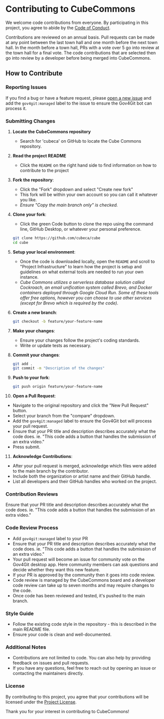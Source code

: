 # Contributing to CubeCommons

We welcome code contributions from everyone. By participating in this project, you agree to abide by the [Code of Conduct](CODE_OF_CONDUCT.md).

Contributions are reviewed on an annual basis. Pull requests can be made at any point between the last town hall and one month before the next town hall. In the month before a town hall, PRs with a vote over 5 go into review at the town hall for a final vote. The code contributions that are selected then go into review by a developer before being merged into CubeCommons.

## How to Contribute

### Reporting Issues

If you find a bug or have a feature request, please [open a new issue](https://github.com/cubeca/cube/issues) and add the `gov4git:managed` label to the issue to ensure the Gov4Git bot can process it.

### Submitting Changes

1. **Locate the CubeCommons repository**
   - Search for 'cubeca' on GitHub to locate the Cube Commons repository.
2. **Read the project README**
   - Click the `README` on the right hand side to find information on how to contribute to the project
3. **Fork the repository**:
   - Click the "Fork" dropdown and select "Create new fork"
   - This fork will be within your own account so you can call it whatever you like.
   - _Ensure "Copy the main branch only" is checked._
4. **Clone your fork**:
   - Click the green Code button to clone the repo using the command line, GitHub Desktop, or whatever your personal preference.
   ```sh
   git clone https://github.com/cubeca/cube
   cd cube
   ```
5. **Setup your local environment**:
   - Once the code is downloaded locally, open the `README` and scroll to "Project Infrastructure" to learn how the project is setup and guidelines on what external tools are needed to run your own instance.
   - _Cube Commons utilizes a serverless database solution called Cockroach, an email unification system called Brevo, and Docker containers deployed through Google Cloud Run. Some of these tools offer free options, however you can choose to use other services (except for Brevo which is required by the code)._
6. **Create a new branch**:
   ```sh
   git checkout -b feature/your-feature-name
   ```
7. **Make your changes**:
   - Ensure your changes follow the project's coding standards.
   - Write or update tests as necessary.
8. **Commit your changes**:
   ```sh
   git add .
   git commit -m "Description of the changes"
   ```
9. **Push to your fork**:

   ```sh
   git push origin feature/your-feature-name
   ```

10. **Open a Pull Request**:

- Navigate to the original repository and click the "New Pull Request" button.
- Select your branch from the "compare" dropdown.
- Add the `gov4git:managed` label to ensure the Gov4Git bot will process your pull request.
- Ensure that your PR title and description describes accurately what the code does.
  ie. "This code adds a button that handles the submission of an extra video."
- Press submit.

11. **Acknowledge Contributions**:

- After your pull request is merged, acknowledge which files were added to the main branch by the contributor.
- Include both the organization or artist name and their GitHub handle.
- List all developers and their GitHub handles who worked on the project.

### Contribution Reviews

Ensure that your PR title and description describes accurately what the code does.
ie. "This code adds a button that handles the submission of an extra video."

### Code Review Process

- Add `gov4git:managed` label to your PR
- Ensure that your PR title and description describes accurately what the code does.
  ie. "This code adds a button that handles the submission of an extra video."
- Your pull request will become an issue for community vote on the Gov4Git desktop app. Here community members can ask questions and decide whether they want this new feature.
- If your PR is approved by the community then it goes into code review.
- Code review is managed by the CubeCommons board and a developer code review can take up to seven months and may require changes to the code.
- Once code has been reviewed and tested, it's pushed to the main branch.

### Style Guide

- Follow the existing code style in the repository - this is described in the main README file.
- Ensure your code is clean and well-documented.

### Additional Notes

- Contributions are not limited to code. You can also help by providing feedback on issues and pull requests.
- If you have any questions, feel free to reach out by opening an issue or contacting the maintainers directly.

### License

By contributing to this project, you agree that your contributions will be licensed under the [Project License](LICENSE).

Thank you for your interest in contributing to CubeCommons!
